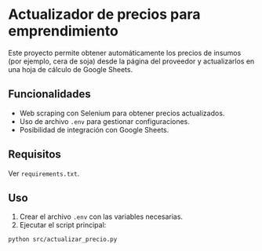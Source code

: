 # Actualizador de precios para emprendimiento

Este proyecto permite obtener automáticamente los precios de insumos (por ejemplo, cera de soja) desde la página del proveedor y actualizarlos en una hoja de cálculo de Google Sheets.

## Funcionalidades

- Web scraping con Selenium para obtener precios actualizados.
- Uso de archivo `.env` para gestionar configuraciones.
- Posibilidad de integración con Google Sheets.

## Requisitos

Ver `requirements.txt`.

## Uso

1. Crear el archivo `.env` con las variables necesarias.
2. Ejecutar el script principal:

```bash
python src/actualizar_precio.py
